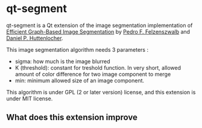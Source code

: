 qt-segment
==========

qt-segment is a Qt extension of the image segmentation implementation of
[Efficient Graph-Based Image Segmentation](http://cs.brown.edu/~pff/segment/) by
[Pedro F. Felzenszwalb](http://cs.brown.edu/~pff/) and [Daniel P. Huttenlocher](http://www.cs.cornell.edu/~dph/).

This image segmentation algorithm needs 3 parameters :
* sigma: how much is the image blurred
* K (threshold): constant for treshold function. In very short, allowed amount of color difference for two image component to merge
* min: minimum allowed size of an image component.

This algorithm is under GPL (2 or later version) license, and this extension is under MIT license.

## What does this extension improve

